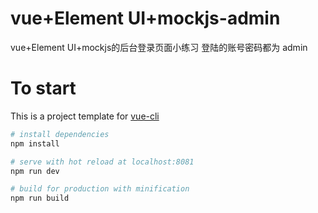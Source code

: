 # vue+Element UI+mockjs-admin
vue+Element UI+mockjs的后台登录页面小练习
登陆的账号密码都为 admin
# To start

This is a project template for [vue-cli](https://github.com/vuejs/vue-cli)

``` bash
# install dependencies
npm install

# serve with hot reload at localhost:8081
npm run dev

# build for production with minification
npm run build

```
